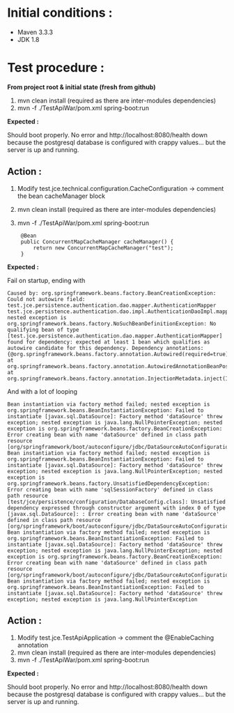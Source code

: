Initial conditions :
=====
* Maven 3.3.3
* JDK 1.8


Test procedure :
=====
**From project root & initial state (fresh from github)**

 
1. mvn clean install (required as there are inter-modules dependencies)
2. mvn -f ./TestApiWar/pom.xml spring-boot:run


**Expected :**

Should boot properly. No error and http://localhost:8080/health down because the postgresql database is configured with crappy values... but the server is up and running.


Action :
-----


1. Modify test.jce.technical.configuration.CacheConfiguration -> comment the bean cacheManager block    
2. mvn clean install (required as there are inter-modules dependencies)
3. mvn -f ./TestApiWar/pom.xml spring-boot:run

        @Bean
        public ConcurrentMapCacheManager cacheManager() {
            return new ConcurrentMapCacheManager("test");
        }


**Expected :**

Fail on startup, ending with

    Caused by: org.springframework.beans.factory.BeanCreationException: Could not autowire field: test.jce.persistence.authentication.dao.mapper.AuthenticationMapper test.jce.persistence.authentication.dao.impl.AuthenticationDaoImpl.mapper; nested exception is org.springframework.beans.factory.NoSuchBeanDefinitionException: No qualifying bean of type [test.jce.persistence.authentication.dao.mapper.AuthenticationMapper] found for dependency: expected at least 1 bean which qualifies as autowire candidate for this dependency. Dependency annotations: {@org.springframework.beans.factory.annotation.Autowired(required=true)}
	at org.springframework.beans.factory.annotation.AutowiredAnnotationBeanPostProcessor$AutowiredFieldElement.inject(AutowiredAnnotationBeanPostProcessor.java:571)
   	at org.springframework.beans.factory.annotation.InjectionMetadata.inject(InjectionMetadata.java:88)
    	

And with a lot of looping 

    Bean instantiation via factory method failed; nested exception is org.springframework.beans.BeanInstantiationException: Failed to instantiate [javax.sql.DataSource]: Factory method 'dataSource' threw exception; nested exception is java.lang.NullPointerException; nested exception is org.springframework.beans.factory.BeanCreationException: Error creating bean with name 'dataSource' defined in class path resource [org/springframework/boot/autoconfigure/jdbc/DataSourceAutoConfiguration$NonEmbeddedConfiguration.class]: Bean instantiation via factory method failed; nested exception is org.springframework.beans.BeanInstantiationException: Failed to instantiate [javax.sql.DataSource]: Factory method 'dataSource' threw exception; nested exception is java.lang.NullPointerException; nested exception is org.springframework.beans.factory.UnsatisfiedDependencyException: Error creating bean with name 'sqlSessionFactory' defined in class path resource [test/jce/persistence/configuration/DatabaseConfig.class]: Unsatisfied dependency expressed through constructor argument with index 0 of type [javax.sql.DataSource]: : Error creating bean with name 'dataSource' defined in class path resource [org/springframework/boot/autoconfigure/jdbc/DataSourceAutoConfiguration$NonEmbeddedConfiguration.class]: Bean instantiation via factory method failed; nested exception is org.springframework.beans.BeanInstantiationException: Failed to instantiate [javax.sql.DataSource]: Factory method 'dataSource' threw exception; nested exception is java.lang.NullPointerException; nested exception is org.springframework.beans.factory.BeanCreationException: Error creating bean with name 'dataSource' defined in class path resource [org/springframework/boot/autoconfigure/jdbc/DataSourceAutoConfiguration$NonEmbeddedConfiguration.class]: Bean instantiation via factory method failed; nested exception is org.springframework.beans.BeanInstantiationException: Failed to instantiate [javax.sql.DataSource]: Factory method 'dataSource' threw exception; nested exception is java.lang.NullPointerException
    
Action :
-----

1. Modify test.jce.TestApiApplication -> comment the @EnableCaching annotation     
2. mvn clean install (required as there are inter-modules dependencies)
3. mvn -f ./TestApiWar/pom.xml spring-boot:run

**Expected :**

Should boot properly. No error and http://localhost:8080/health down because the postgresql database is configured with crappy values... but the server is up and running.